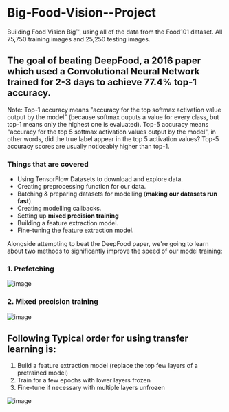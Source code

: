 # Big-Food-Vision--Project

Building Food Vision Big™, using all of the data from the Food101 dataset.
All 75,750 training images and 25,250 testing images.
## The goal of beating DeepFood, a 2016 paper which used a Convolutional Neural Network trained for 2-3 days to achieve 77.4% top-1 accuracy.
Note: Top-1 accuracy means "accuracy for the top softmax activation value output by the model" (because softmax ouputs a value for every class, but top-1 means only the highest one is evaluated). Top-5 accuracy means "accuracy for the top 5 softmax activation values output by the model", in other words, did the true label appear in the top 5 activation values? Top-5 accuracy scores are usually noticeably higher than top-1.

### Things that are covered
* Using TensorFlow Datasets to download and explore data.
* Creating preprocessing function for our data.
* Batching & preparing datasets for modelling (**making our datasets run fast**).
* Creating modelling callbacks.
* Setting up **mixed precision training**
* Building a feature extraction model.
* Fine-tuning the feature extraction model.

Alongside attempting to beat the DeepFood paper, we're going to learn about two methods to significantly improve the speed of our model training:
### 1. Prefetching
![image](https://github.com/Ronit-Wanare/Big-Food-Vision--Project/assets/85942512/d8ab068a-a12b-4007-a613-fc8bc309d386)
### 2. Mixed precision training
![image](https://github.com/Ronit-Wanare/Big-Food-Vision--Project/assets/85942512/f6c90f74-2404-4a51-9d5f-3b30018793c4)

## Following Typical order for using transfer learning is:

1. Build a feature extraction model (replace the top few layers of a pretrained model) 
2. Train for a few epochs with lower layers frozen
3. Fine-tune if necessary with multiple layers unfrozen

![image](https://github.com/Ronit-Wanare/Big-Food-Vision--Project/assets/85942512/160cdce0-fef1-4948-812c-bef60d81f0ad)
